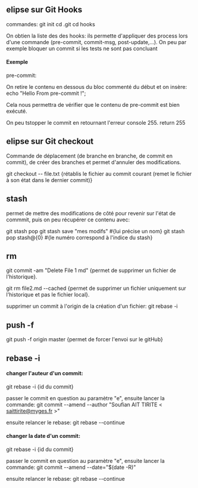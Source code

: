 ## elipse sur Git Hooks

commandes:
git init
cd .git
cd hooks

On obtien la liste des des hooks: ils permette d'appliquer des process lors d'une commande (pre-commit, commit-msg, post-update,...).
On peu par exemple bloquer un commit si les tests ne sont pas concluant

#### Exemple

pre-commit:

On retire le contenu en dessous du bloc commenté du début et on insère:
echo "Hello From pre-commit !";

Cela nous permettra de vérifier que le contenu de pre-commit est bien exécuté.

On peu tstopper le commit en retournant l'erreur console 255.
return 255

## elipse sur Git checkout

Commande de déplacement (de branche en branche, de commit en commit), de créer des branches et permet d'annuler des modifications.

git checkout -- file.txt {rétablis le fichier au commit courant (remet le fichier à son état dans le dernier commit)}

## stash

permet de mettre des modifications de côté pour revenir sur l'état de commmit, puis on peu récupérer ce contenu avec:

git stash pop
git stash save "mes modifs" #{lui précise un nom}
git stash pop stash@\{0\} #{le numéro correspond à l'indice du stash}

## rm

git commit -am "Delete File 1 md" {permet de supprimer un fichier de l'historique}.

git rm file2.md --cached {permet de supprimer un fichier uniquement sur l'historique et pas le fichier local}.

supprimer un commit à l'origin de la création d'un fichier:
git rebase -i <numcommit>

## push -f

git push -f origin master {permet de forcer l'envoi sur le gitHub}

## rebase -i

#### changer l'auteur d'un commit:
git rebase -i {id du commit}

passer le commit en question au paramètre "e",
ensuite lancer la commande:
git commit --amend --author "Soufian AIT TIRITE < saittirite@myges.fr >"

ensuite relancer le rebase: 
git rebase --continue

#### changer la date d'un commit:
git rebase -i {id du commit}

passer le commit en question au paramètre "e",
ensuite lancer la commande:
git commit --amend --date="$(date -R)"

ensuite relancer le rebase: 
git rebase --continue

